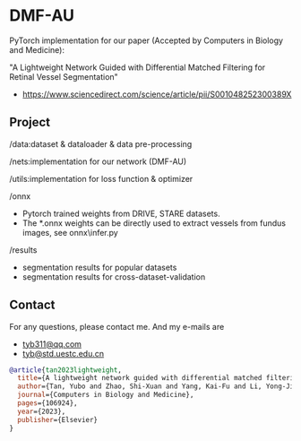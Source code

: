 # DMF-AU
PyTorch implementation for our paper (Accepted by Computers in Biology and Medicine):    

"A Lightweight Network Guided with Differential Matched Filtering for Retinal Vessel Segmentation"
- https://www.sciencedirect.com/science/article/pii/S001048252300389X

## Project

/data:dataset & dataloader & data pre-processing

/nets:implementation for our network (DMF-AU)

/utils:implementation for loss function & optimizer

/onnx
-   Pytorch trained weights from DRIVE, STARE datasets.
-   The *.onnx weights can be directly used to extract vessels from fundus images, see onnx\infer.py

/results
-   segmentation results for popular datasets
-   segmentation results for cross-dataset-validation


## Contact
For any questions, please contact me. 
And my e-mails are 
-   tyb311@qq.com
-   tyb@std.uestc.edu.cn

```BibTex
@article{tan2023lightweight,
  title={A lightweight network guided with differential matched filtering for retinal vessel segmentation},
  author={Tan, Yubo and Zhao, Shi-Xuan and Yang, Kai-Fu and Li, Yong-Jie},
  journal={Computers in Biology and Medicine},
  pages={106924},
  year={2023},
  publisher={Elsevier}
}
```
